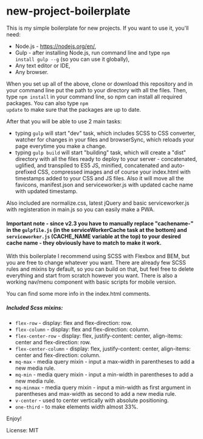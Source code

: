 # new-project-boilerplate

This is my simple boilerplate for new projects. If you want to use it, you'll need:
- Node.js - https://nodejs.org/en/,
- Gulp - after installing Node.js, run command line and type <code>npm install gulp --g</code> (so you can use it globally),
- Any text editor or IDE,
- Any browser.

When you set up all of the above, clone or download this repository and in your command line put the path to your directory with all the files. Then, type <code>npm install</code> in your command line, so npm can install all required packages. You can also type <code>npm update</code> to make sure that the packages are up to date.

After that you will be able to use 2 main tasks:
- typing <code>gulp</code> will start "dev" task, which includes SCSS to CSS converter, watcher for changes in your files and browserSync, which reloads your page everytime you make a change.
- typing <code>gulp build</code> will start "building" task, which will create a "dist" directory with all the files ready to deploy to your server - concatenated, uglified, and transpiled to ES5 JS, minified, concatenated and auto-prefixed CSS, compressed images and of course your index.html with timestamps added to your CSS and JS files. Also it will move all the favicons, manifest.json and serviceworker.js with updated cache name with updated timestamp.

Also included are normalize.css, latest jQuery and basic serviceworker.js with registeration in main.js so you can easily make a PWA.

#### Important note - since v2.3 you have to manually replace "cachename-" in the <code>gulpfile.js</code> (in the serviceWorkerCache task at the bottom) and <code>serviceworker.js</code> (CACHE_NAME variable at the top) to your desired cache name - they obviously have to match to make it work.

With this boilerplate I recommend using SCSS with Flexbox and BEM, but you are free to change whatever you want. There are already few SCSS rules and mixins by default, so you can build on that, but feel free to delete everything and start from scratch however you want. There is also a working nav/menu component with basic scripts for mobile version.

You can find some more info in the index.html comments.

##### Included Scss mixins:
- <code>flex-row</code> - display: flex and flex-direction: row.
- <code>flex-column</code> - display: flex and flex-direction: column.
- <code>flex-center-row</code> - display: flex, justify-content: center, align-items: center and flex-direction: row.
- <code>flex-center-column</code> - display: flex, justify-content: center, align-items: center and flex-direction: column.
- <code>mq-max</code> - media query mixin - input a max-width in parentheses to add a new media rule.
- <code>mq-min</code> - media query mixin - input a min-width in parentheses to add a new media rule.
- <code>mq-minmax</code> - media query mixin - input a min-width as first argument in parentheses and max-width as second to add a new media rule.
- <code>v-center</code> - used to center vertically with absolute positioning.
- <code>one-third</code> - to make elements width almost 33%.

Enjoy!

License: MIT